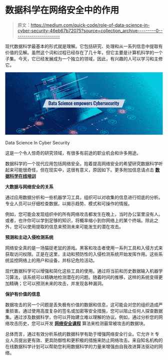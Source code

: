 # 数据科学在网络安全中的作用

> 原文：<https://medium.com/quick-code/role-of-data-science-in-cyber-security-46eb67b72075?source=collection_archive---------0----------------------->

现代数据科学最基本的形式就是理解。它包括研究、处理和从一系列信息中提取有价值的见解。虽然这个词和过程已经存在了几十年，但它主要是计算机科学的一个子集。今天，它已经发展成为一个独立的领域，因此，有兴趣的人可以学习和主修它。

![](img/25009dae217cd98e4d7461ebec427573.png)

Data Science In Cyber Security

这是一个令人惊奇的研究领域，有很多有前途的职业机会和许多用途。

数据科学的一个现代应用包括网络安全。抱着提高网络安全的希望研究数据科学听起来可能很奇怪，但在现实中，这很有意义，原因如下。更多附加信息请点击 [**数据科学在线培训**](https://onlineitguru.com/data-science-course.html)

**大数据与网络安全的关系**

通过应用数据分析和一些机器学习工具，组织可以对收集的信息进行彻底的分析。专业人员可以仔细检查数据，以揭示趋势、模式和可操作的情报。

例如，您可能会发现组织中的所有网络攻击都发生在晚上，当时办公室里没有人。或者，也许你可以学到足够的知识，将概率缩小到你网络上的某个终端。除此之外，您可以使用提取的信息来预测未来可能发生的潜在攻击。

**预测和主动入侵检测系统**

网络安全真的是一场猫捉老鼠的游戏。黑客和攻击者使用一系列工具和入侵方式来获取访问权限。正是在这里，主动和预防性的入侵检测系统开始发挥作用。这些系统监控网络上的用户和设备，并标记危险活动。

现代数据科学可以增强和简化这些工具的使用。通过将当前和历史数据输入机器学习算法，该系统可以精确地检测潜在的问题。随着时间的推移，这样的系统变得更加精确；它可以预测未来的攻击，并发现各种漏洞。

**保护有价值的信息**

数据攻击的另一个问题是丢失极有价值的数据和信息，这可能会对您的组织造成严重损害。通过使用高度复杂的签名或加密等安全措施，您可以阻止任何人探查数据集。通过涉及数据科学，你可以开始建立难以理解的协议。例如，通过分析您的网络攻击历史，您可以开发 [**网络安全课程**](https://onlineitguru.com/cyber-security-training.html) 算法来检测最常被攻击的数据块。

总体而言，通过有效分析系统的数据科学有助于增强网络安全行业。它允许 It 专业人员提出更有效、更具防御性和更积极的措施来防止网络攻击。来自知名机构的在线数据科学计划可以帮助您利用数据科学的力量来增强由自我改进算法驱动的网络。